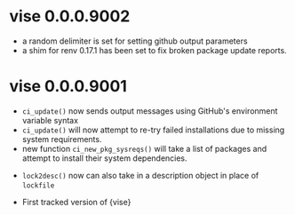 # vise 0.0.0.9002

* a random delimiter is set for setting github output parameters
* a shim for renv 0.17.1 has been set to fix broken package update reports. 

# vise 0.0.0.9001

* `ci_update()` now sends output messages using GitHub's environment variable syntax
* `ci_update()` will now attempt to re-try failed installations due to missing 
  system requirements.
* new function `ci_new_pkg_sysreqs()` will take a list of packages and attempt
  to install their system dependencies.
- `lock2desc()` now can also take in a description object in place of `lockfile`
* First tracked version of {vise}
